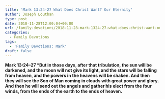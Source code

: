 ```yaml
---
title: 'Mark 13:24-27 What Does Christ Want? Our Eternity'
author: Joseph Louthan
type: post
date: 2018-11-28T12:00:04+00:00
url: /family-devotions/2018-11-28-mark-1324-27-what-does-christ-want-our-e.md/
categories:
  - Family Devotions
tags:
  - 'Family Devotions: Mark'
draft: false
---
```

**Mark 13:24–27 “But in those days, after that tribulation, the sun will be darkened, and the moon will not give its light, and the stars will be falling from heaven, and the powers in the heavens will be shaken. And then they will see the Son of Man coming in clouds with great power and glory. And then he will send out the angels and gather his elect from the four winds, from the ends of the earth to the ends of heaven.**